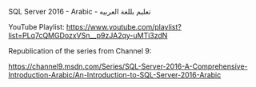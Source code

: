 SQL Server 2016 - Arabic -  تعليم بللغة العربيه

YouTube Playlist: https://www.youtube.com/playlist?list=PLq7cQMGDozxVSn__p9zJA2qy-uMTi3zdN

Republication of the series from Channel 9:

https://channel9.msdn.com/Series/SQL-Server-2016-A-Comprehensive-Introduction-Arabic/An-Introduction-to-SQL-Server-2016-Arabic
